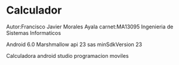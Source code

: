 # Calculador
Autor:Francisco Javier Morales Ayala 
carnet:MA13095
Ingenieria de Sistemas Informaticos

Android 6.0 Marshmallow api 23
sas
minSdkVersion 23




Calculadora android studio programacion moviles
